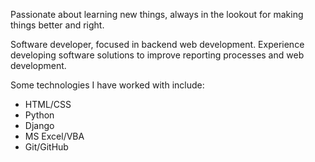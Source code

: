 Passionate about learning new things, always in the lookout for making things better and right.

Software developer, focused in backend web development. Experience developing software solutions to improve reporting processes and web development.

Some technologies I have worked with include:
- HTML/CSS
- Python
- Django
- MS Excel/VBA
- Git/GitHub
